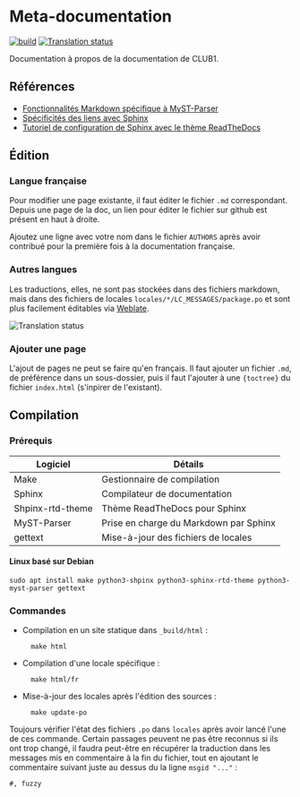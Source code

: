 Meta-documentation
==================

[![build][buildimg]][buildurl]
[![Translation status][transimg]][transurl]

Documentation à propos de la documentation de CLUB1.

Références
----------

- [Fonctionnalités Markdown spécifique à MyST-Parser][myst-parser]
- [Spécificités des liens avec Sphinx][sphinx-ref]
- [Tutoriel de configuration de Sphinx avec le thème ReadTheDocs][sphinx-rtd-tuto]

Édition
-------

### Langue française

Pour modifier une page existante, il faut éditer le fichier `.md` correspondant.
Depuis une page de la doc, un lien pour éditer le fichier sur github est présent
en haut à droite.

Ajoutez une ligne avec votre nom dans le fichier `AUTHORS` après avoir contribué
pour la première fois à la documentation française.

### Autres langues

Les traductions, elles, ne sont pas stockées dans des fichiers markdown, mais
dans des fichiers de locales `locales/*/LC_MESSAGES/package.po` et sont plus
facilement éditables via [Weblate][transurl].

![Translation status](https://hosted.weblate.org/widgets/club-1/-/docs/multi-auto.svg)

### Ajouter une page

L'ajout de pages ne peut se faire qu'en français. Il faut ajouter un fichier `.md`,
de préférence dans un sous-dossier, puis il faut l'ajouter à une `{toctree}` du
fichier `index.html` (s'inpirer de l'existant).

Compilation
-----------

### Prérequis

| Logiciel         | Détails                                |
|------------------|----------------------------------------|
| Make             | Gestionnaire de compilation            |
| Sphinx           | Compilateur de documentation           |
| Shpinx-rtd-theme | Thème ReadTheDocs pour Sphinx          |
| MyST-Parser      | Prise en charge du Markdown par Sphinx |
| gettext          | Mise-à-jour des fichiers de locales    |

#### Linux basé sur Debian

    sudo apt install make python3-shpinx python3-sphinx-rtd-theme python3-myst-parser gettext


### Commandes

- Compilation en un site statique dans `_build/html`&nbsp;:

        make html

- Compilation d'une locale spécifique&nbsp;:

        make html/fr

- Mise-à-jour des locales après l'édition des sources&nbsp;:

        make update-po

Toujours vérifier l'état des fichiers `.po` dans `locales` après avoir lancé
l'une de ces commande. Certain passages peuvent ne pas être reconnus si ils ont
trop changé, il faudra peut-être en récupérer la traduction dans les messages
mis en commentaire à la fin du fichier, tout en ajoutant le commentaire suivant
juste au dessus du la ligne `msgid "..."` :

```po
#, fuzzy
```


[buildimg]: https://github.com/club-1/docs/actions/workflows/build.yml/badge.svg
[buildurl]: https://github.com/club-1/docs/actions/workflows/build.yml
[transimg]: https://hosted.weblate.org/widgets/club-1/-/docs/svg-badge.svg
[transurl]: https://hosted.weblate.org/projects/club-1/docs/
[myst-parser]: https://myst-parser.readthedocs.io/en/latest/syntax/syntax.html
[sphinx-ref]: https://docs.readthedocs.io/en/stable/guides/cross-referencing-with-sphinx.html
[sphinx-rtd-tuto]: https://tech.michaelaltfield.net/2020/07/18/sphinx-rtd-github-pages-1/
